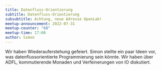 ```yaml
---
title: Datenfluss-Orientierung
subtitle: Datenfluss-Orientierung
subsubtitle: Achtung, neue Adresse OpenLab!
meetup-announcement: 2022-07-31
meetup-counter: "68"
meetup-time: 17:00
author: Simon
---
```


Wir haben Wiederauferstehung gefeiert.
Simon stellte ein paar Ideen vor, was datenflussorientierte Programmierung sein könnte. Wir haben über ADFL, kommutierende Monaden und Verfeinerungen von IO diskutiert.